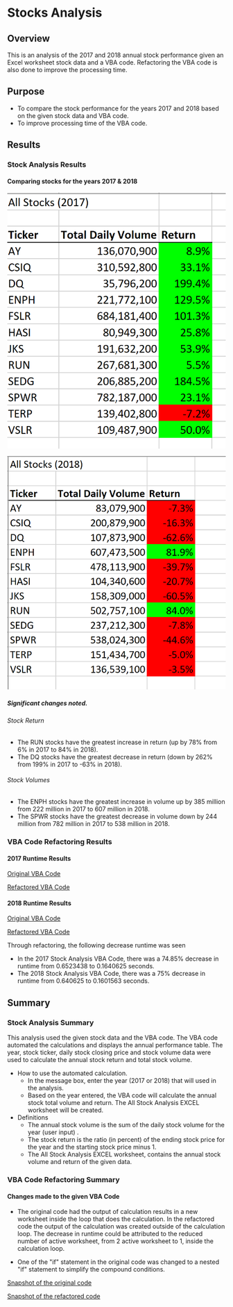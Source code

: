 # Stocks Analysis

## Overview 
This is an analysis of the 2017 and 2018 annual stock performance given an Excel worksheet stock data and a VBA code. Refactoring the VBA code is also done to improve the processing time. 
     
## Purpose
- To compare the stock performance for the years 2017 and 2018 based on the given stock data and VBA code. 
- To improve processing time of the VBA code.  

## Results
      
### Stock Analysis Results 

#### Comparing stocks for the years 2017  & 2018 

![Summary of 2017 Stocks Annual Daily Volume and Return](https://github.com/fmgribbon/stock-analysis/blob/main/Resources/AllStocks2017.png)

![Summary of 2018 Stocks Annual Daily Volume and Return](https://github.com/fmgribbon/stock-analysis/blob/main/Resources/AllStocks2018.png)

##### Significant changes noted.

######     Stock Return
- The RUN stocks have the greatest increase in return (up by 78% from 6% in 2017 to 84% in 2018). 
- The DQ stocks have the greatest decrease in return (down  by 262% from 199% in 2017 to -63% in 2018). 

######     Stock Volumes

- The ENPH stocks have the greatest increase in volume up by 385 million from 222 million in 2017 to 607 million in 2018.
- The SPWR stocks have the greatest decrease in volume down by 244 million from 782 million in 2017 to 538 million in 2018.

### VBA Code Refactoring Results
#### 2017 Runtime Results

[Original VBA Code](https://github.com/fmgribbon/stock-analysis/blob/main/Resources/OriginalVBACode2017.PNG)

[Refactored VBA Code](https://github.com/fmgribbon/stock-analysis/blob/main/Resources/VBA_Challenge_2017.png)

#### 2018 Runtime Results

[Original VBA Code](https://github.com/fmgribbon/stock-analysis/blob/main/Resources/OriginalVBACode2017.PNG)

[Refactored VBA Code](https://github.com/fmgribbon/stock-analysis/blob/main/Resources/VBA_Challenge_2018.png)

Through refactoring, the following decrease runtime was seen 

- In the 2017 Stock Analysis VBA Code, there was  a 74.85% decrease in runtime from 0.6523438 to 0.1640625 seconds.  
- The 2018 Stock Analysis VBA Code, there was a 75% decrease in runtime from 0.640625 to 0.1601563 seconds. 

## Summary

### Stock Analysis Summary
  
This analysis used the given stock data and the VBA code. The VBA code automated the calculations and displays the annual performance table. 
The year, stock ticker, daily stock closing price and stock volume data were used to calculate the annual stock return and total stock volume. 

- How to use the automated calculation.
  - In the message box, enter the year (2017 or 2018) that will  used in the analysis.  
  - Based on the year entered, the VBA code will calculate the annual stock total volume and return. The All Stock Analysis EXCEL worksheet will be created.
- Definitions 
  - The annual stock volume is the sum of the daily stock volume for the year (user input) . 
  - The stock return is the ratio (in percent) of the ending stock price for the year and the starting stock price minus 1. 
  - The All Stock Analysis EXCEL worksheet, contains the annual stock volume and return of the given data.   
  
### VBA Code Refactoring Summary
  
#### Changes made to the given VBA Code 

- The original code had the output of calculation results in a new worksheet inside the loop that does the calculation. 
  In the refactored code the output of the calculation was created outside of the calculation loop. 
  The decrease in runtime could be attributed to the reduced number of active worksheet,  from 2 active worksheet to 1, inside the calculation loop. 

- One of the "if" statement in the original code was changed to a nested "if" statement to simplify the compound conditions.
   
      
 [Snapshot of the original code](https://github.com/fmgribbon/stock-analysis/blob/main/Resources/SnipitOriginalVBACode.txt)
 
 [Snapshot of the refactored code](https://github.com/fmgribbon/stock-analysis/blob/main/Resources/SnipitRefactoredVBACode.txt)
